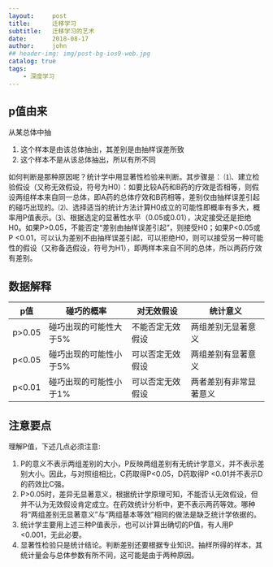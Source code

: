 ```yaml
---
layout:     post
title:      迁移学习
subtitle:   迁移学习的艺术
date:       2018-08-17
author:     john
## header-img: img/post-bg-ios9-web.jpg
catalog: true
tags:
    - 深度学习
---
```

## p值由来
从某总体中抽
1. 这个样本是由该总体抽出，其差别是由抽样误差所致
2. 这个样本不是从该总体抽出，所以有所不同

如何判断是那种原因呢？统计学中用显著性检验来判断。其步骤是：
⑴、建立检验假设（又称无效假设，符号为H0）：如要比较A药和B药的疗效是否相等，则假设两组样本来自同一总体，即A药的总体疗效和B药相等，差别仅由抽样误差引起的碰巧出现的。⑵、选择适当的统计方法计算H0成立的可能性即概率有多大，概率用P值表示。⑶、根据选定的显著性水平（0.05或0.01），决定接受还是拒绝H0。如果P>0.05，不能否定“差别由抽样误差引起”，则接受H0；如果P<0.05或P <0.01，可以认为差别不由抽样误差引起，可以拒绝H0，则可以接受另一种可能性的假设（又称备选假设，符号为H1），即两样本来自不同的总体，所以两药疗效有差别。

## 数据解释
p值  |  碰巧的概率 |  对无效假设 |  统计意义
--|---|---|--
p>0.05  | 碰巧出现的可能性大于5%  | 不能否定无效假设  |  两组差别无显著意义
p<0.05  | 碰巧出现的可能性小于5%  | 可以否定无效假设  |  两组差别有显著意义
p<0.01  | 碰巧出现的可能性小于1%  | 可以否定无效假设  |  两者差别有非常显著意义

## 注意要点
理解P值，下述几点必须注意:
1. P的意义不表示两组差别的大小，P反映两组差别有无统计学意义，并不表示差别大小。因此，与对照组相比，C药取得P<0.05，D药取得P <0.01并不表示D的药效比C强。
2. P>0.05时，差异无显著意义，根据统计学原理可知，不能否认无效假设，但并不认为无效假设肯定成立。在药效统计分析中，更不表示两药等效。哪种将“两组差别无显著意义”与“两组基本等效”相同的做法是缺乏统计学依据的。
3. 统计学主要用上述三种P值表示，也可以计算出确切的P值，有人用P <0.001，无此必要。
4. 显著性检验只是统计结论。判断差别还要根据专业知识。抽样所得的样本，其统计量会与总体参数有所不同，这可能是由于两种原因。
